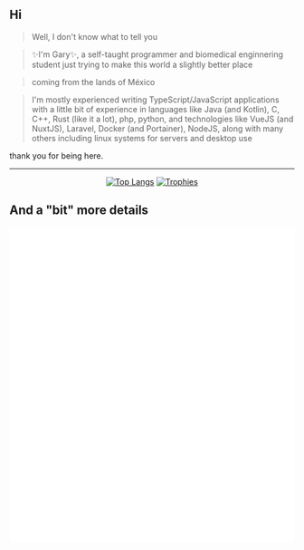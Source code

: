 ## Hi

> Well, I don't know what to tell you

> ✨I'm Gary✨, a self-taught programmer and biomedical enginnering student just trying to make this world a slightly better place

> coming from the lands of México

> I'm mostly experienced writing TypeScript/JavaScript applications with a little bit of experience in languages like Java (and Kotlin), C, C++, Rust (like it a lot), php, python, and technologies like VueJS (and NuxtJS), Laravel, Docker (and Portainer), NodeJS, along with many others including linux systems for servers and desktop use

thank you for being here.

---

<div align="center">
<!-- <img height="180em" src="https://github-readme-stats.vercel.app/api?username=GaryCraft&show_icons=true&hide_border=true&count_private=true&include_all_commits=true&bg_color=45,8233ff,71e6ba&title_color=fff&text_color=fff&" />-->

<!-- [![Gary's GitHub stats](https://github-readme-stats.vercel.app/api?username=garycraft&show_icons=true&theme=nightowl)](https://github.com/anuraghazra/github-readme-stats) -->

[![Top Langs](https://github-readme-stats.vercel.app/api/top-langs/?username=garycraft&theme=nightowl&layout=donut&langs_count=6)](https://github.com/anuraghazra/github-readme-stats)
[![Trophies](https://github-profile-trophy.vercel.app/?username=garycraft&theme=onedark&column=6&row=1)](https://github.com/ryo-ma/github-profile-trophy)

</div>



## And a "bit" more details
![GitHub Metrics](./github-metrics.svg)
